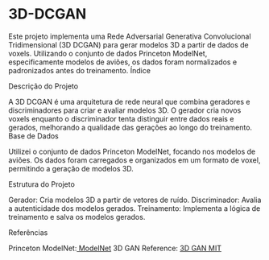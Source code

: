# 3D-DCGAN

Este projeto implementa uma Rede Adversarial Generativa Convolucional Tridimensional (3D DCGAN) para gerar modelos 3D a partir de dados de voxels. Utilizando o conjunto de dados Princeton ModelNet, especificamente modelos de aviões, os dados foram normalizados e padronizados antes do treinamento.
Índice

Descrição do Projeto

A 3D DCGAN é uma arquitetura de rede neural que combina geradores e discriminadores para criar e avaliar modelos 3D. O gerador cria novos voxels enquanto o discriminador tenta distinguir entre dados reais e gerados, melhorando a qualidade das gerações ao longo do treinamento.
Base de Dados

Utilizei o conjunto de dados Princeton ModelNet, focando nos modelos de aviões. Os dados foram carregados e organizados em um formato de voxel, permitindo a geração de modelos 3D.

Estrutura do Projeto

Gerador: Cria modelos 3D a partir de vetores de ruído.
Discriminador: Avalia a autenticidade dos modelos gerados.
Treinamento: Implementa a lógica de treinamento e salva os modelos gerados.

Referências

Princeton ModelNet:[ ModelNet](https://modelnet.cs.princeton.edu/)
3D GAN Reference: [3D GAN MIT](http://3dgan.csail.mit.edu/)
